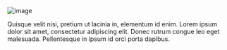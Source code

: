 ![image](/assets/items/povs/medias/2.jpg)

Quisque velit nisi, pretium ut lacinia in, elementum id enim. Lorem ipsum dolor sit amet, consectetur adipiscing elit. Donec rutrum congue leo eget malesuada. Pellentesque in ipsum id orci porta dapibus.
